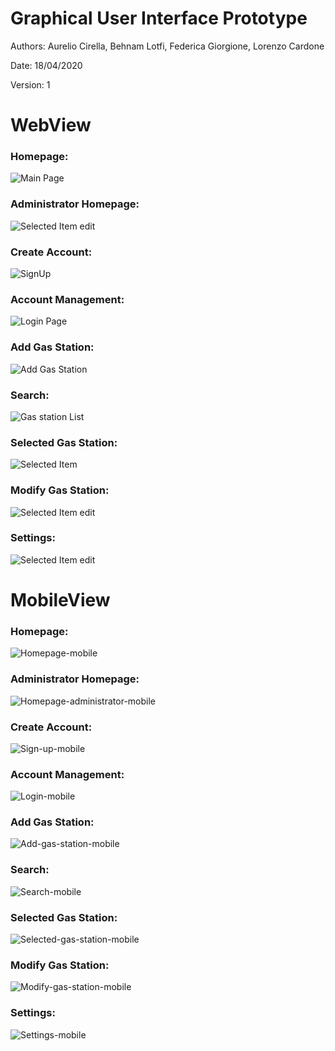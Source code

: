 # Graphical User Interface Prototype  

Authors:  Aurelio Cirella, Behnam Lotfi, Federica Giorgione, Lorenzo Cardone

Date: 18/04/2020

Version: 1

# WebView

### Homepage:
![Main Page](https://i.ibb.co/DpXjtTs/Homepage.png)

### Administrator Homepage:
![Selected Item edit](https://i.ibb.co/RBgK2BJ/Homepage-administrator.png)

### Create Account:
![SignUp](https://i.ibb.co/fGbCcdL/Sign-up.png)

### Account Management:
![Login Page](https://i.ibb.co/7JGpryD/Login.png)

### Add Gas Station:
![Add Gas Station](https://i.ibb.co/ZxCzvJ7/Add-gas-station.png)

### Search:
![Gas station List](https://i.ibb.co/FgjTsJV/Search.png)

### Selected Gas Station:
![Selected Item ](https://i.ibb.co/M6Tmyys/Selected-gas-station.png)

### Modify Gas Station:
![Selected Item edit](https://i.ibb.co/gggsXbS/Modify-gas-station.png)

### Settings:
![Selected Item edit](https://i.ibb.co/pRFsPzr/Settings.png)

 

# MobileView

### Homepage:
![Homepage-mobile](https://i.ibb.co/JCs6mZd/Homepage-mobile.png)

### Administrator Homepage:
![Homepage-administrator-mobile](https://i.ibb.co/ZXKmQw5/Homepage-administrator-mobile.png)

### Create Account:
![Sign-up-mobile](https://i.ibb.co/kMbTGRn/Sign-up-mobile.png)

### Account Management:
![Login-mobile](https://i.ibb.co/S6BnWB2/Login-mobile.png)

### Add Gas Station: 
![Add-gas-station-mobile](https://i.ibb.co/W2xkdGg/Add-gas-station-mobile.png)

### Search:
![Search-mobile](https://i.ibb.co/7GLKFVv/Search-mobile.png)

### Selected Gas Station:
![Selected-gas-station-mobile](https://i.ibb.co/HFKqRSH/Selected-gas-station-mobile.png)


### Modify Gas Station:
![Modify-gas-station-mobile](https://i.ibb.co/tB0rwPj/Modify-gas-station-mobile.png)

### Settings:
![Settings-mobile](https://i.ibb.co/tBHM5mD/Settings-mobile.png)


